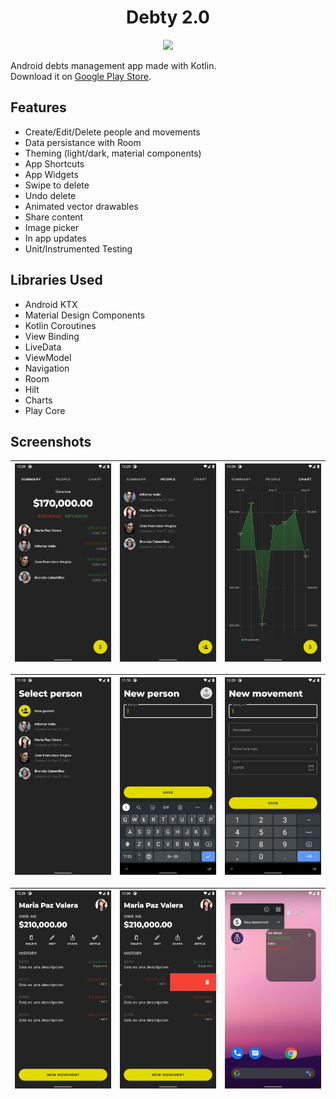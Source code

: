 <h1 align="center">
    Debty 2.0
</h1>

<p align="center">
    <a href="https://circleci.com/gh/fabirt/debty-v2">
        <img src="https://circleci.com/gh/fabirt/debty-v2.svg?style=svg" />
    </a>
</p>

Android debts management app made with Kotlin. <br/>
Download it on [Google Play Store](https://play.google.com/store/apps/details?id=com.fabirt.debty2).

## Features
- Create/Edit/Delete people and movements
- Data persistance with Room
- Theming (light/dark, material components)
- App Shortcuts
- App Widgets
- Swipe to delete
- Undo delete
- Animated vector drawables
- Share content
- Image picker
- In app updates
- Unit/Instrumented Testing

## Libraries Used
- Android KTX
- Material Design Components
- Kotlin Coroutines
- View Binding
- LiveData
- ViewModel
- Navigation
- Room
- Hilt
- Charts
- Play Core

## Screenshots
| ![Summary](demo/summary.png) | ![People](demo/people.png) | ![Chart](demo/chart.png) |
|----------|:-------------:|:-------------:|

| ![Select person](demo/select_person.png) | ![Create Person](demo/create_person.png) | ![Create Movement](demo/create_movement.png) |
|----------|:-------------:|:-------------:|

| ![People](demo/detail.png) | ![Swipe to delete](demo/delete.png)  | ![App widget and shortcut](demo/widget_shortcut.png) |
|----------|:-------------:|:-------------:|

